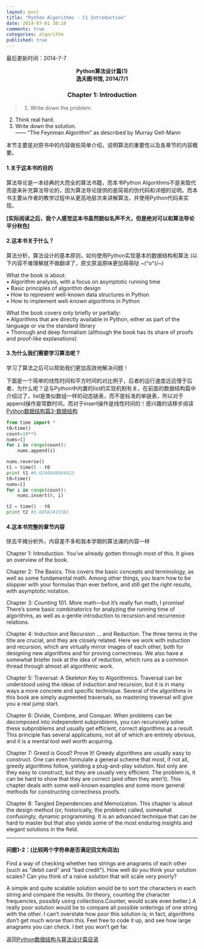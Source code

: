 ```yaml
---
layout: post
title: "Python Algorithms - C1 Introduction"
date: 2014-07-01 10:10
comments: true
categories: algorithm
published: true
---
```


最后更新时间：2014-7-7

**<center>Python算法设计篇(1)</center>**
**<center>逸夫图书馆, 2014/7/1</center>**

### <center>Chapter 1: Introduction</center>

> 1. Write down the problem. 
2. Think real hard.
3. Write down the solution.    
     —— “The Feynman Algorithm” as described by Murray Gell-Mann

本节主要是对原书中的内容做些简单介绍，说明算法的重要性以及各章节的内容概要。

#### 1.关于这本书的目的

算法导论是一本经典的大而全的算法书籍，而本书Python Algorithms不是来取代而是来补充算法导论的，因为算法导论提供的是简易的伪代码和详细的证明，而本书主要从作者的教学过程中从更高地层次来讲解算法，并使用Python代码来实现。

**[实际阅读之后，我个人感觉这本书虽然貌似名声不大，但是绝对可以和算法导论平分秋色]**

#### 2.这本书关于什么？

算法分析，算法设计的基本原则，如何使用Python实现基本的数据结构和算法 (以下内容不难理解就不做翻译了，原文原滋原味更加萌萌哒 ~\(^o^)/~)

What the book is about:    
• Algorithm analysis, with a focus on asymptotic running time   
• Basic principles of algorithm design    
• How to represent well-known data structures in Python    
• How to implement well-known algorithms in Python   

What the book covers only briefly or partially:    
• Algorithms that are directly available in Python, either as part of the language or via the standard library    
• Thorough and deep formalism (although the book has its share of proofs and proof-like explanations)    

#### 3.为什么我们需要学习算法呢？

学习了算法之后可以帮助我们更加高效地解决问题！

下面是一个简单的线性时间和平方时间的对比例子，后者的运行速度远远慢于后者，为什么呢？这与Python中内置的list的实现机制有关，在前面的数据结构篇中介绍过了，list是类似数组一样的动态链表，而不是标准的单链表，所以对于append操作是常数时间，而对于insert操作是线性时间的！感兴趣的话移步阅读[Python数据结构篇3-数据结构](http://hujiaweibujidao.github.io/blog/2014/05/08/python-algorithms-datastructures/)

```python
from time import *
t0=time()
count=10**5
nums=[]
for i in range(count):
    nums.append(i)

nums.reverse()
t1 = time() - t0
print t1 #0.0240848064423
t0=time()
nums=[]
for i in range(count):
    nums.insert(0, i)

t2 = time() - t0
print t2 #3.68582415581
```

#### 4.这本书完整的章节内容

除去平摊分析外，内容差不多和我本学期的算法课的内容一样

Chapter 1: Introduction. You’ve already gotten through most of this. It gives an overview of the book.

Chapter 2: The Basics. This covers the basic concepts and terminology, as well as some fundamental math. Among other things, you learn how to be sloppier with your formulas than ever before, and still get the right results, with asymptotic notation.

Chapter 3: Counting 101. More math—but it’s really fun math, I promise! There’s some basic combinatorics for analyzing the running time of algorithms, as well as a gentle introduction to recursion and recurrence relations.

Chapter 4: Induction and Recursion ... and Reduction. The three terms in the title are crucial, and they are closely related. Here we work with induction and recursion, which are virtually mirror images of each other, both for designing new algorithms and for proving correctness. We also have a somewhat briefer look at the idea of reduction, which runs as a common thread through almost all algorithmic work.

Chapter 5: Traversal: A Skeleton Key to Algorithmics. Traversal can be understood using the ideas of induction and recursion, but it is in many ways a more concrete and specific technique. Several of the algorithms in this book are simply augmented traversals, so mastering traversal will give you a real jump start.

Chapter 6: Divide, Combine, and Conquer. When problems can be decomposed into independent subproblems, you can recursively solve these subproblems and usually get efficient, correct algorithms as a result. This principle has several applications, not all of which are entirely obvious, and it is a mental tool well worth acquiring.

Chapter 7: Greed is Good? Prove It! Greedy algorithms are usually easy to construct. One can even formulate a general scheme that most, if not all, greedy algorithms follow, yielding a plug-and-play solution. Not only are they easy to construct, but they are usually very efficient. The problem is, it can be hard to show that they are correct (and often they aren’t). This chapter deals with some well-known examples and some more general methods for constructing correctness proofs.

Chapter 8: Tangled Dependencies and Memoization. This chapter is about the design method (or, historically, the problem) called, somewhat confusingly, dynamic programming. It is an advanced technique that can be hard to master but that also yields some of the most enduring insights and elegant solutions in the field.


----------

#### 问题1-2：(比较两个字符串是否满足回文构词法)

Find a way of checking whether two strings are anagrams of each other (such as "debit card" and "bad credit"). How well do you think your solution scales? Can you think of a naïve solution that will scale very poorly?

A simple and quite scalable solution would be to sort the characters in each string and compare the results. (In theory, counting the character frequencies, possibly using collections.Counter, would scale even better.) A really poor solution would be to compare all possible orderings of one string with the other. I can’t overstate how poor this solution is; in fact, algorithms don’t get much worse than this. Feel free to code it up, and see how large anagrams you can check. I bet you won’t get far.

返回[Python数据结构与算法设计篇目录](http://hujiaweibujidao.github.io/python/)

